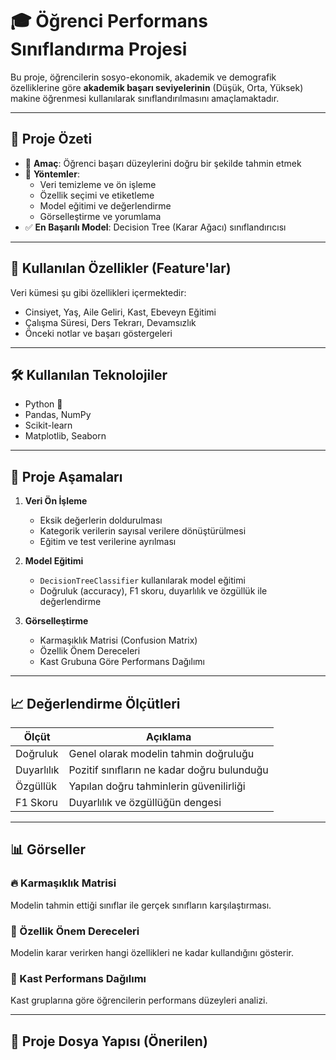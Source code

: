 # 🎓 Öğrenci Performans Sınıflandırma Projesi

Bu proje, öğrencilerin sosyo-ekonomik, akademik ve demografik özelliklerine göre **akademik başarı seviyelerinin** (Düşük, Orta, Yüksek) makine öğrenmesi kullanılarak sınıflandırılmasını amaçlamaktadır.

---

## 📌 Proje Özeti

- 🎯 **Amaç**: Öğrenci başarı düzeylerini doğru bir şekilde tahmin etmek
- 🧠 **Yöntemler**:
  - Veri temizleme ve ön işleme
  - Özellik seçimi ve etiketleme
  - Model eğitimi ve değerlendirme
  - Görselleştirme ve yorumlama
- ✅ **En Başarılı Model**: Decision Tree (Karar Ağacı) sınıflandırıcısı

---

## 🧩 Kullanılan Özellikler (Feature'lar)

Veri kümesi şu gibi özellikleri içermektedir:

- Cinsiyet, Yaş, Aile Geliri, Kast, Ebeveyn Eğitimi
- Çalışma Süresi, Ders Tekrarı, Devamsızlık
- Önceki notlar ve başarı göstergeleri

---

## 🛠️ Kullanılan Teknolojiler

- Python 🐍
- Pandas, NumPy
- Scikit-learn
- Matplotlib, Seaborn

---

## 🚀 Proje Aşamaları

1. **Veri Ön İşleme**
   - Eksik değerlerin doldurulması
   - Kategorik verilerin sayısal verilere dönüştürülmesi
   - Eğitim ve test verilerine ayrılması

2. **Model Eğitimi**
   - `DecisionTreeClassifier` kullanılarak model eğitimi
   - Doğruluk (accuracy), F1 skoru, duyarlılık ve özgüllük ile değerlendirme

3. **Görselleştirme**
   - Karmaşıklık Matrisi (Confusion Matrix)
   - Özellik Önem Dereceleri
   - Kast Grubuna Göre Performans Dağılımı

---

## 📈 Değerlendirme Ölçütleri

| Ölçüt          | Açıklama                                |
|----------------|------------------------------------------|
| Doğruluk       | Genel olarak modelin tahmin doğruluğu    |
| Duyarlılık     | Pozitif sınıfların ne kadar doğru bulunduğu |
| Özgüllük       | Yapılan doğru tahminlerin güvenilirliği  |
| F1 Skoru       | Duyarlılık ve özgüllüğün dengesi         |

---

## 📊 Görseller

### 🔥 Karmaşıklık Matrisi

Modelin tahmin ettiği sınıflar ile gerçek sınıfların karşılaştırması.

### 🌟 Özellik Önem Dereceleri

Modelin karar verirken hangi özellikleri ne kadar kullandığını gösterir.

### 🧬 Kast Performans Dağılımı

Kast gruplarına göre öğrencilerin performans düzeyleri analizi.

---

## 📁 Proje Dosya Yapısı (Önerilen)

